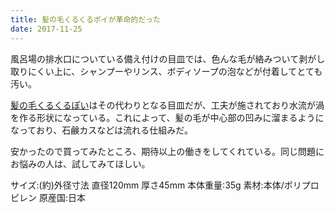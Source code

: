 ```yaml
---
title: 髪の毛くるくるポイが革命的だった
date: 2017-11-25
---
```


風呂場の排水口についている備え付けの目皿では、色んな毛が絡みついて剥がし取りにくい上に、シャンプーやリンス、ボディソープの泡などが付着してとても汚い。

[髪の毛くるくるぽい](https://www.amazon.co.jp/gp/product/B009PDG7UK?tag=1000ch-22)はその代わりとなる目皿だが、工夫が施されており水流が渦を作る形状になっている。これによって、髪の毛が中心部の凹みに溜まるようになっており、石鹸カスなどは流れる仕組みだ。

安かったので買ってみたところ、期待以上の働きをしてくれている。同じ問題にお悩みの人は、試してみてほしい。

<affiliate-link
  src="https://images-na.ssl-images-amazon.com/images/I/81q-bt0I%2B0L._SX425_.jpg"
  href="https://www.amazon.co.jp/dp/B009PDG7UK/"
  tag="1000ch-22"
  title="髪の毛くるくるポイ 新型Cタイプ(ユニットバス用)">
  サイズ:(約)外径寸法 直径120mm 厚さ45mm
  本体重量:35g
  素材:本体/ポリプロピレン
  原産国:日本
</affiliate-link>
